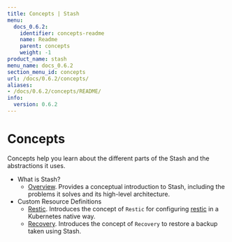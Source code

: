 ```yaml
---
title: Concepts | Stash
menu:
  docs_0.6.2:
    identifier: concepts-readme
    name: Readme
    parent: concepts
    weight: -1
product_name: stash
menu_name: docs_0.6.2
section_menu_id: concepts
url: /docs/0.6.2/concepts/
aliases:
- /docs/0.6.2/concepts/README/
info:
  version: 0.6.2
---
```


# Concepts

Concepts help you learn about the different parts of the Stash and the abstractions it uses.

- What is Stash?
  - [Overview](/docs/0.6.2/concepts/what-is-stash/overview). Provides a conceptual introduction to Stash, including the problems it solves and its high-level architecture.
- Custom Resource Definitions
  - [Restic](/docs/0.6.2/concepts/crds/restic). Introduces the concept of `Restic` for configuring [restic](https://restic.net) in a Kubernetes native way.
  - [Recovery](/docs/0.6.2/concepts/crds/recovery). Introduces the concept of `Recovery` to restore a backup taken using Stash.
